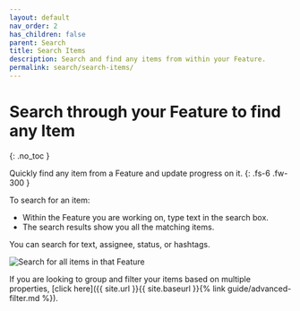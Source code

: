 ```yaml
---
layout: default
nav_order: 2
has_children: false
parent: Search
title: Search Items
description: Search and find any items from within your Feature.
permalink: search/search-items/
---
```

# Search through your Feature to find any Item
{: .no_toc }

Quickly find any item from a Feature and update progress on it.
{: .fs-6 .fw-300 }

To search for an item:
- Within the Feature you are working on, type text in the search box. 
- The search results show you all the matching items. 

You can search for text, assignee, status, or hashtags.

![Search for all items in that Feature](/guide/assets/uploads/zepel-items-search.png "Search Feature items")

If you are looking to group and filter your items based on multiple properties, [click here]({{ site.url }}{{ site.baseurl }}{% link guide/advanced-filter.md %}).